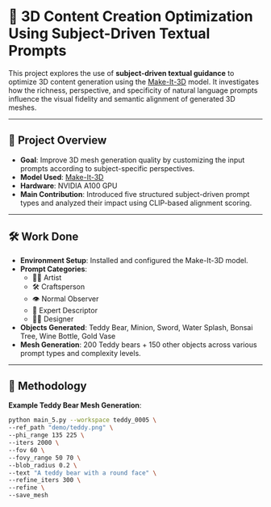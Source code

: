 # 🧠 3D Content Creation Optimization Using Subject-Driven Textual Prompts

This project explores the use of **subject-driven textual guidance** to optimize 3D content generation using the [Make-It-3D](https://github.com/junshutang/Make-It-3D) model. It investigates how the richness, perspective, and specificity of natural language prompts influence the visual fidelity and semantic alignment of generated 3D meshes.

---

## 📌 Project Overview

- **Goal**: Improve 3D mesh generation quality by customizing the input prompts according to subject-specific perspectives.
- **Model Used**: [Make-It-3D](https://github.com/junshutang/Make-It-3D)
- **Hardware**: NVIDIA A100 GPU
- **Main Contribution**: Introduced five structured subject-driven prompt types and analyzed their impact using CLIP-based alignment scoring.

---

## 🛠️ Work Done

- **Environment Setup**: Installed and configured the Make-It-3D model.
- **Prompt Categories**:
  - 🧑‍🎨 Artist
  - 🛠️ Craftsperson
  - 👁️ Normal Observer
  - 📐 Expert Descriptor
  - 🧑‍💻 Designer
- **Objects Generated**: Teddy Bear, Minion, Sword, Water Splash, Bonsai Tree, Wine Bottle, Gold Vase
- **Mesh Generation**: 200 Teddy bears + 150 other objects across various prompt types and complexity levels.

---

## 🧪 Methodology

**Example Teddy Bear Mesh Generation**:
```bash
python main_5.py --workspace teddy_0005 \
--ref_path "demo/teddy.png" \
--phi_range 135 225 \
--iters 2000 \
--fov 60 \
--fovy_range 50 70 \
--blob_radius 0.2 \
--text "A teddy bear with a round face" \
--refine_iters 300 \
--refine \
--save_mesh
